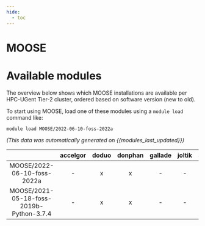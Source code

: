 ```yaml
---
hide:
  - toc
---
```


MOOSE
=====

# Available modules


The overview below shows which MOOSE installations are available per HPC-UGent Tier-2 cluster, ordered based on software version (new to old).

To start using MOOSE, load one of these modules using a `module load` command like:

```shell
module load MOOSE/2022-06-10-foss-2022a
```

*(This data was automatically generated on {{modules_last_updated}})*  

| |accelgor|doduo|donphan|gallade|joltik|shinx|
| :---: | :---: | :---: | :---: | :---: | :---: | :---: |
|MOOSE/2022-06-10-foss-2022a|-|x|x|-|-|-|
|MOOSE/2021-05-18-foss-2019b-Python-3.7.4|-|x|x|-|-|-|
